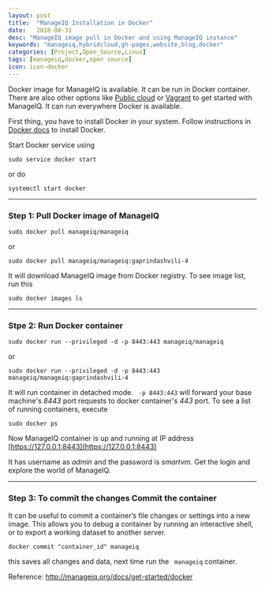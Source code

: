 ```yaml
---
layout: post
title:  "ManageIQ Installation in Docker"
date:   2018-08-31
desc: "ManageIQ image pull in Docker and using ManageIQ instance"
keywords: "manageiq,hybridcloud,gh-pages,website,blog,docker"
categories: [Project,Open_Source,Linux]
tags: [manageiq,docker,open source]
icon: icon-docker
---
```


Docker image for ManageIQ is available. It can be run in Docker container. There are also other options like [Public cloud](http://manageiq.org/docs/get-started/cloud) or [Vagrant](http://manageiq.org/docs/get-started/vagrant) to get started with ManageIQ. It can run everywhere Docker is available.

First thing, you have to install Docker in your system. Follow instructions in [Docker docs](https://store.docker.com/search?type=edition&offering=community) to install Docker.

Start Docker service using

    sudo service docker start 

or do 

    systemctl start docker 

---
### Step 1: Pull Docker image of ManageIQ

    sudo docker pull manageiq/manageiq 

or

    sudo docker pull manageiq/manageiq:gaprindashvili-4 

It will download ManageIQ image from Docker registry. To see image list, run this

    sudo docker images ls 

---
### Stpe 2: Run Docker container

    sudo docker run --privileged -d -p 8443:443 manageiq/manageiq 

or

    sudo docker run --privileged -d -p 8443:443 manageiq/manageiq:gaprindashvili-4 


It will run container in detached mode. ``` -p 8443:443``` will forward your base machine's _8443_ port requests to docker container's _443_ port. To see a list of running containers, execute


    sudo docker ps 


Now ManageIQ container is up and running at IP address [https://127.0.0.1:8443](https://127.0.0.1:8443)

It has username as *admin* and the password is *smartvm*. Get the login and explore the world of ManageIQ.

---
### Step 3: To commit the changes Commit the container

It can be useful to commit a container’s file changes or settings into a new image. This allows you to debug a container by running an interactive shell, or to export a working dataset to another server. 

    docker commit "container_id" manageiq
    
this saves all changes and data, next time run the ``` manageiq``` container.

Reference: http://manageiq.org/docs/get-started/docker